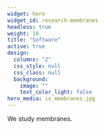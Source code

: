 ```yaml
---
widget: hero
widget_id: research-membranes
headless: true
weight: 10
title: "Software"
active: true
design:
  columns: "2"
  css_style: null
  css_class: null
  background:
    image: ""
    text_color_light: false
hero_media: ix_membranes.jpg
---
```

We study membranes.